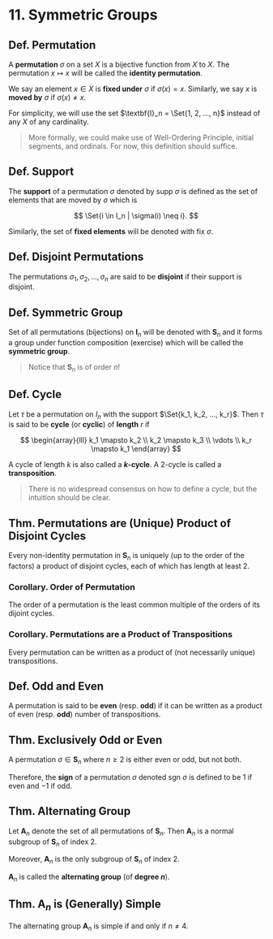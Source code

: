 # 11. Symmetric Groups

## Def. Permutation

A **permutation** $\sigma$ on a set $X$ is a bijective function from $X$ to $X$. The permutation $x \mapsto x$ will be called the **identity permutation**.

We say an element $x \in X$ is **fixed under** $\sigma$ if $\sigma(x) = x$. Similarly, we say $x$ is **moved by** $\sigma$ if $\sigma(x) \neq x$.

For simplicity, we will use the set $\textbf{I}_n = \Set{1, 2, ..., n}$ instead of any $X$ of any cardinality.

> More formally, we could make use of Well-Ordering Principle, initial segments, and ordinals. For now, this definition should suffice.

## Def. Support

The **support** of a permutation $\sigma$ denoted by $\text{supp }\sigma$ is defined as the set of elements that are moved by $\sigma$ which is

$$
\Set{i \in I_n | \sigma(i) \neq i}.
$$

Similarly, the set of **fixed elements** will be denoted with $\text{fix }\sigma$.

## Def. Disjoint Permutations

The permutations $\sigma_1, \sigma_2, ..., \sigma_n$ are said to be **disjoint** if their support is disjoint.

<!-- TODO: Disjoint cycles commute etc. -->

## Def. Symmetric Group

Set of all permutations (bijections) on $\textbf{I}_n$ will be denoted with $\textbf{S}_n$ and it forms a group under function composition (exercise) which will be called the **symmetric group**.

> Notice that $\textbf{S}_n$ is of order $n!$

## Def. Cycle

Let $\tau$ be a permutation on $I_n$ with the support $\Set{k_1, k_2, ..., k_r}$. Then $\tau$ is said to be **cycle** (or **cyclic**) of **length** $r$ if

$$
\begin{array}{lll}
k_1 \mapsto k_2 \\
k_2 \mapsto k_3 \\
\vdots \\
k_r \mapsto k_1
\end{array}
$$

A cycle of length $k$ is also called a **$k$-cycle**. A $2$-cycle is called a **transposition**.

> There is no widespread consensus on how to define a cycle, but the intuition should be clear.

## Thm. Permutations are (Unique) Product of Disjoint Cycles

Every non-identity permutation in $\textbf{S}_n$ is uniquely (up to the order of the factors) a product of disjoint cycles, each of which has length at least $2$.

### Corollary. Order of Permutation

The order of a permutation is the least common multiple of the orders of its dijoint cycles.

### Corollary. Permutations are a Product of Transpositions

Every permutation can be written as a product of (not necessarily unique) transpositions.

## Def. Odd and Even

A permutation is said to be **even** (resp. **odd**) if it can be written as a product of even (resp. **odd**) number of transpositions.

## Thm. Exclusively Odd or Even

A permutation $\sigma \in \textbf{S}_n$ where $n \geq 2$ is either even or odd, but not both.

Therefore, the **sign** of a permutation $\sigma$ denoted $\text{sgn } \sigma$ is defined to be $1$ if even and $-1$ if odd.

## Thm. Alternating Group

Let $\textbf{A}_n$ denote the set of all permutations of $\textbf{S}_n$. Then $\textbf{A}_n$ is a normal subgroup of $\textbf{S}_n$ of index $2$.

Moreover, $\textbf{A}_n$ is the only subgroup of $\textbf{S}_n$ of index $2$.

$\textbf{A}_n$ is called the **alternating group** (of **degree $n$**).

## Thm. $\textbf{A}_n$ is (Generally) Simple

The alternating group $\textbf{A}_n$ is simple if and only if $n \neq 4$.

<!-- ### Lemma.  -->

<!-- p.49 Hungford -->
